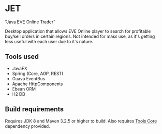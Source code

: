# JET
"Java EVE Online Trader"

Desktop application that allows EVE Online player to search for profitable buy/sell orders in certain regions.
Not intended for mass use, as it's getting less useful with each user due to it's nature.

## Tools used
- JavaFX
- Spring (Core, AOP, REST)
- Guava EventBus
- Apache HttpComponents
- Ebean ORM
- H2 DB

## Build requirements
Requires JDK 8 and Maven 3.2.5 or higher to build.
Also requires [Tools Core](https://github.com/tddts/tools-core) dependency provided.
